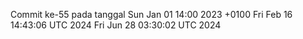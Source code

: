 Commit ke-55 pada tanggal Sun Jan 01 14:00 2023 +0100
Fri Feb 16 14:43:06 UTC 2024
Fri Jun 28 03:30:02 UTC 2024
